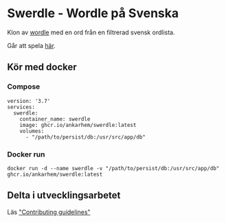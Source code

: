 # Swerdle - Wordle på Svenska

Klon av [wordle](https://www.powerlanguage.co.uk/wordle/) med en ord från en filtrerad svensk ordlista.

Går att spela [här](https://swerdle.ankarhem.dev).

## Kör med docker

### Compose

```
version: '3.7'
services:
  swerdle:
    container_name: swerdle
    image: ghcr.io/ankarhem/swerdle:latest
    volumes:
      - "/path/to/persist/db:/usr/src/app/db"
```

### Docker run

```
docker run -d --name swerdle -v "/path/to/persist/db:/usr/src/app/db" ghcr.io/ankarhem/swerdle:latest
```

## Delta i utvecklingsarbetet

Läs [\"Contributing guidelines\"](.CONTRIBUTING.md)
